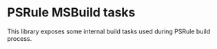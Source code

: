 # PSRule MSBuild tasks

This library exposes some internal build tasks used during PSRule build process.
